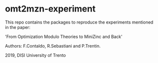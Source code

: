 # omt2mzn-experiment

This repo contains the packages to reproduce the experiments mentioned in the paper: 

'From Optimization Modulo Theories to MiniZinc and Back' 

Authors: F.Contaldo, R.Sebastiani and P.Trentin. 

2019, DISI University of Trento
